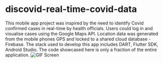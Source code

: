 # discovid-real-time-covid-data
This mobile app project was inspired by the need to identify Covid confirmed cases in real-time by health officials. Users could log in and visualise cases using the Google Maps API. Location data was generated from the mobile phones GPS and locked to a shared cloud database - Firebase. The stack used to develop this app includes DART, Flutter SDK, Android Studio. The code showcased here is only a fraction of the entire application.
![GIF Screen](https://user-images.githubusercontent.com/60179984/181847796-f1cb76b1-f449-49cd-acb6-dad7d5d06f9a.gif)

